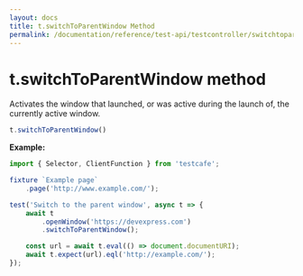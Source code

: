 ```yaml
---
layout: docs
title: t.switchToParentWindow Method
permalink: /documentation/reference/test-api/testcontroller/switchtoparentwindow.html
---
```


# t.switchToParentWindow method

Activates the window that launched, or was active during the launch of, the currently active window.

```JavaScript
t.switchToParentWindow()
```

**Example:**

```JavaScript
import { Selector, ClientFunction } from 'testcafe';

fixture `Example page`
    .page('http://www.example.com/');

test('Switch to the parent window', async t => {
    await t
        .openWindow('https://devexpress.com')
        .switchToParentWindow();

    const url = await t.eval(() => document.documentURI);
    await t.expect(url).eql('http://example.com/');
});
```
